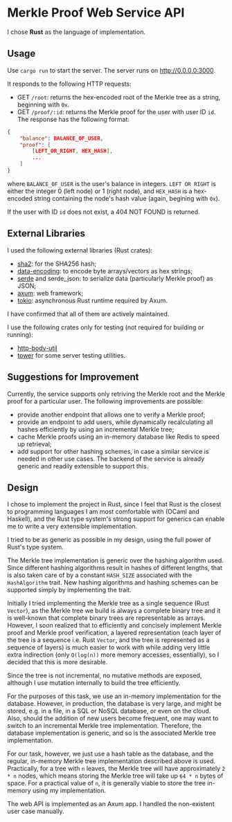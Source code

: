 # Merkle Proof Web Service API

I chose **Rust** as the language of implementation.

## Usage

Use `cargo run` to start the server. The server runs on http://0.0.0.0:3000.

It responds to the following HTTP requests:

* GET `/root`: returns the hex-encoded root of the Merkle tree as a
string, beginning with `0x`.
* GET `/proof/:id`: returns the Merkle proof for the user with user ID `id`.
The response has the following format:
```json
{
    "balance": BALANCE_OF_USER,
    "proof": [
        [LEFT_OR_RIGHT, HEX_HASH],
        ...
    ]
}
```
where `BALANCE_OF_USER` is the user's balance in integers. `LEFT OR RIGHT`
is either the integer 0 (left node) or 1 (right node), and `HEX_HASH`
is a hex-encoded string containing the node's hash value (again, begining with `0x`).

If the user with ID `id` does not exist, a 404 NOT FOUND is returned.

## External Libraries

I used the following external libraries (Rust crates):

* [sha2](https://docs.rs/sha2/latest/sha2/): for the SHA256 hash;
* [data-encoding](https://crates.io/crates/data-encoding): to encode byte arrays/vectors as hex strings;
* [serde](https://serde.rs/) and serde_json: to serialize data (particularly Merkle proof) as JSON;
* [axum](https://crates.io/crates/axum): web framework;
* [tokio](https://tokio.rs/): asynchronous Rust runtime required by Axum.

I have confirmed that all of them are actively maintained.

I use the following crates only for testing (not required for building or running):
* [http-body-util](https://crates.io/crates/http-body-util)
* [tower](https://crates.io/crates/tower)
for some server testing utilities.

## Suggestions for Improvement
Currently, the service supports only retriving the Merkle root and the
Merkle proof for a particular user. The following improvements are possible:

* provide another endpoint that allows one to verify a Merkle proof;
* provide an endpoint to add users, while dynamically recalculating all
hashes efficiently by using an incremental Merkle tree;
* cache Merkle proofs using an in-memory database like Redis to speed
up retrieval;
* add support for other hashing schemes, in case a similar service is needed
in other use cases. The backend of the service is already generic and readily extensible
to support this.

## Design

I chose to implement the project in Rust, since I feel that Rust is the closest
to programming languages I am most comfortable with (OCaml and Haskell), and
the Rust type system's strong support for generics can enable me to write a very
extensible implementation.

I tried to be as generic as possible in my design, using the full power of
Rust's type system.

The Merkle tree implementation is generic over the hashing algorithm used.
Since different hashing algorithms result in hashes of different lengths,
that is also taken care of by a constant `HASH_SIZE` associated with the
`HashAlgorithm` trait. New hashing algorithms and hashing schemes
can be supported simply by implementing the trait.

Initially I tried implementing the Merkle tree as a single sequence (Rust
`Vector`), as the Merkle tree we build is always a complete binary tree and
it is well-known that complete binary trees are representable as arrays.
However, I soon realized that to efficiently and concisely implement Merkle
proof and Merkle proof verification, a layered representation (each layer
of the tree is a sequence i.e. Rust `Vector`, and the tree is represented
as a sequence of layers) is much easier to work with while adding very little
extra indirection (only `O(log(n))` more memory accesses, essentially), so
I decided that this is more desirable.

Since the tree is not incremental, no mutative methods are exposed, although
I use mutation internally to build the tree efficiently.

For the purposes of this task, we use an in-memory implementation for
the database. However, in production, the database is very large, and
might be stored, e.g. in a file, in a SQL or NoSQL database, or
even on the cloud. Also, should the addition of new users become frequent,
one may want to switch to an incremental Merkle tree implementation.
Therefore, the database implementation is generic, and so is the associated
Merkle tree implementation.

For our task, however, we just use a hash table as the database, and the
regular, in-memory Merkle tree implementation described above is used.
Practically, for a tree with `n` leaves, the Merkle tree will have
approximately `2 * n` nodes, which means storing the Merkle tree will take up
`64 * n` bytes of space. For a practical value of `n`, it is generally viable
to store the tree in-memory using my implementation.

The web API is implemented as an Axum app. I handled the non-existent user
case manually.
